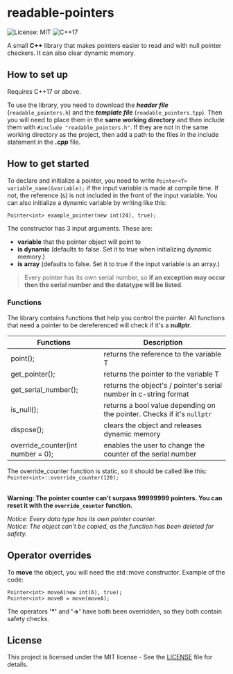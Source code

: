 # readable-pointers

![License: MIT](https://img.shields.io/badge/License-MIT-yellow.svg)
![C++17](https://img.shields.io/badge/C%2B%2B-17-blue.svg)

A small **C++** library that makes pointers easier to read and with null pointer checkers.
It can also clear dynamic memory.

## How to set up

Requires C++17 or above.

To use the library, you need to download the ***header file*** (`readable_pointers.h`) and the ***template file*** (`readable_pointers.tpp`). Then you will need to place them in the **same working directory** and then include them with `#include "readable_pointers.h"`.
If they are not in the same working directory as the project, then add a path to the files in the include statement in the ***.cpp*** file.

## How to get started
To declare and initialize a pointer, you need to write `Pointer<T> variable_name(&variable);` if the input variable is made at compile time. If not, the reference (`&`) is not included in the front of the input variable.
You can also initialize a dynamic variable by writing like this:

`Pointer<int> example_pointer(new int(24), true);`

The constructor has 3 input arguments. These are:
- **variable** that the pointer object will point to
- **is dynamic** (defaults to false. Set it to true when initializing dynamic memory.)
- **is array** (defaults to false. Set it to true if the input variable is an array.)

>Every pointer has its own serial number, so **if an exception may occur then the serial number and the datatype will be listed**. 

### Functions
The library contains functions that help you control the pointer. All functions that need a pointer to be dereferenced will check if it's a **nullptr**.


| Functions                        | Description                                                            |
|----------------------------------|------------------------------------------------------------------------|
| point();                         | returns the reference to the variable T                                |
| get_pointer();                   | returns the pointer to the variable T                                  |
| get_serial_number();             | returns the object's / pointer's serial number in c-string format      |
| is_null();                       | returns a bool value depending on the pointer. Checks if it's `nullptr`|
| dispose();                       | clears the object and releases dynamic memory                          |
| override_counter(int number = 0);| enables the user to change the counter of the serial number            |

The override_counter function is static, so it should be called like this:
`Pointer<int>::override_counter(120);` <br> <br>

**Warning: The pointer counter can't surpass 99999999 pointers. You can reset it with the `override_counter` function.**

*Notice: Every data type has its own pointer counter.*\
*Notice: The object can't be copied, as the function has been deleted for safety.*


## Operator overrides

To **move** the object, you will need the std::move constructor.
Example of the code:

```
Pointer<int> moveA(new int(6), true);
Pointer<int> moveB = move(moveA);
```

The operators **'*'** and **'->'** have both been overridden, so they both contain safety checks.

## License

This project is licensed under the MIT license - See the [LICENSE](LICENSE) file for details.

